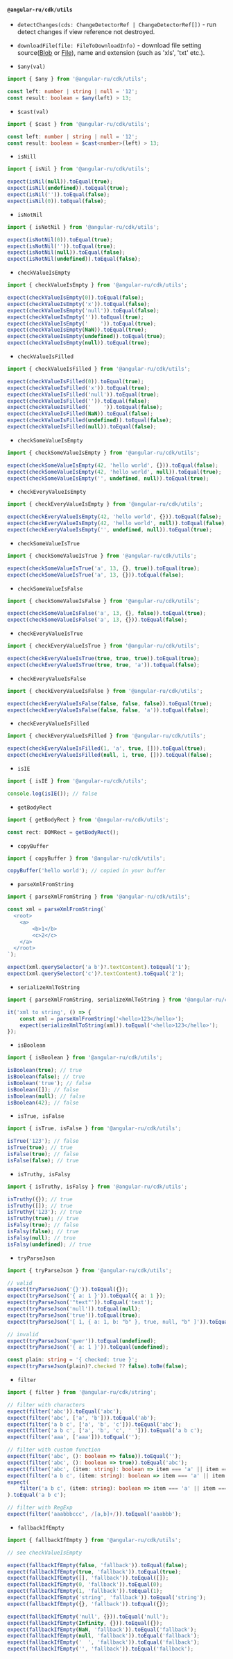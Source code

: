 #### `@angular-ru/cdk/utils`

-   `detectChanges(cds: ChangeDetectorRef | ChangeDetectorRef[])` - run detect changes if view reference not destroyed.

-   `downloadFile(file: FileToDownloadInfo)` - download file setting
    source([Blob](https://developer.mozilla.org/en-US/docs/Web/API/Blob) or
    [File](https://developer.mozilla.org/en-US/docs/Web/API/File)), name and extension (such as 'xls', 'txt' etc.).

-   `$any(val)`

```ts
import { $any } from '@angular-ru/cdk/utils';

const left: number | string | null = '12';
const result: boolean = $any(left) > 13;
```

-   `$cast(val)`

```ts
import { $cast } from '@angular-ru/cdk/utils';

const left: number | string | null = '12';
const result: boolean = $cast<number>(left) > 13;
```

-   `isNill`

```ts
import { isNil } from '@angular-ru/cdk/utils';

expect(isNil(null)).toEqual(true);
expect(isNil(undefined)).toEqual(true);
expect(isNil('')).toEqual(false);
expect(isNil(0)).toEqual(false);
```

-   `isNotNil`

```ts
import { isNotNil } from '@angular-ru/cdk/utils';

expect(isNotNil(0)).toEqual(true);
expect(isNotNil('')).toEqual(true);
expect(isNotNil(null)).toEqual(false);
expect(isNotNil(undefined)).toEqual(false);
```

-   `checkValueIsEmpty`

```ts
import { checkValueIsEmpty } from '@angular-ru/cdk/utils';

expect(checkValueIsEmpty(0)).toEqual(false);
expect(checkValueIsEmpty('x')).toEqual(false);
expect(checkValueIsEmpty('null')).toEqual(false);
expect(checkValueIsEmpty('')).toEqual(true);
expect(checkValueIsEmpty('    ')).toEqual(true);
expect(checkValueIsEmpty(NaN)).toEqual(true);
expect(checkValueIsEmpty(undefined)).toEqual(true);
expect(checkValueIsEmpty(null)).toEqual(true);
```

-   `checkValueIsFilled`

```ts
import { checkValueIsFilled } from '@angular-ru/cdk/utils';

expect(checkValueIsFilled(0)).toEqual(true);
expect(checkValueIsFilled('x')).toEqual(true);
expect(checkValueIsFilled('null')).toEqual(true);
expect(checkValueIsFilled('')).toEqual(false);
expect(checkValueIsFilled('    ')).toEqual(false);
expect(checkValueIsFilled(NaN)).toEqual(false);
expect(checkValueIsFilled(undefined)).toEqual(false);
expect(checkValueIsFilled(null)).toEqual(false);
```

-   `checkSomeValueIsEmpty`

```ts
import { checkSomeValueIsEmpty } from '@angular-ru/cdk/utils';

expect(checkSomeValueIsEmpty(42, 'hello world', {})).toEqual(false);
expect(checkSomeValueIsEmpty(42, 'hello world', null)).toEqual(true);
expect(checkSomeValueIsEmpty('', undefined, null)).toEqual(true);
```

-   `checkEveryValueIsEmpty`

```ts
import { checkEveryValueIsEmpty } from '@angular-ru/cdk/utils';

expect(checkEveryValueIsEmpty(42, 'hello world', {})).toEqual(false);
expect(checkEveryValueIsEmpty(42, 'hello world', null)).toEqual(false);
expect(checkEveryValueIsEmpty('', undefined, null)).toEqual(true);
```

-   `checkSomeValueIsTrue`

```ts
import { checkSomeValueIsTrue } from '@angular-ru/cdk/utils';

expect(checkSomeValueIsTrue('a', 13, {}, true)).toEqual(true);
expect(checkSomeValueIsTrue('a', 13, {})).toEqual(false);
```

-   `checkSomeValueIsFalse`

```ts
import { checkSomeValueIsFalse } from '@angular-ru/cdk/utils';

expect(checkSomeValueIsFalse('a', 13, {}, false)).toEqual(true);
expect(checkSomeValueIsFalse('a', 13, {})).toEqual(false);
```

-   `checkEveryValueIsTrue`

```ts
import { checkEveryValueIsTrue } from '@angular-ru/cdk/utils';

expect(checkEveryValueIsTrue(true, true, true)).toEqual(true);
expect(checkEveryValueIsTrue(true, true, 'a')).toEqual(false);
```

-   `checkEveryValueIsFalse`

```ts
import { checkEveryValueIsFalse } from '@angular-ru/cdk/utils';

expect(checkEveryValueIsFalse(false, false, false)).toEqual(true);
expect(checkEveryValueIsFalse(false, false, 'a')).toEqual(false);
```

-   `checkEveryValueIsFilled`

```ts
import { checkEveryValueIsFilled } from '@angular-ru/cdk/utils';

expect(checkEveryValueIsFilled(1, 'a', true, [])).toEqual(true);
expect(checkEveryValueIsFilled(null, 1, true, [])).toEqual(false);
```

-   `isIE`

```ts
import { isIE } from '@angular-ru/cdk/utils';

console.log(isIE()); // false
```

-   `getBodyRect`

```ts
import { getBodyRect } from '@angular-ru/cdk/utils';

const rect: DOMRect = getBodyRect();
```

-   `copyBuffer`

```ts
import { copyBuffer } from '@angular-ru/cdk/utils';

copyBuffer('hello world'); // copied in your buffer
```

-   `parseXmlFromString`

```ts
import { parseXmlFromString } from '@angular-ru/cdk/utils';

const xml = parseXmlFromString(`
  <root>
    <a>
        <b>1</b>
        <c>2</c>
    </a>
  </root>
`);

expect(xml.querySelector('a b')?.textContent).toEqual('1');
expect(xml.querySelector('c')?.textContent).toEqual('2');
```

-   `serializeXmlToString`

```ts
import { parseXmlFromString, serializeXmlToString } from '@angular-ru/cdk/utils';

it('xml to string', () => {
    const xml = parseXmlFromString('<hello>123</hello>');
    expect(serializeXmlToString(xml)).toEqual('<hello>123</hello>');
});
```

-   `isBoolean`

```ts
import { isBoolean } from '@angular-ru/cdk/utils';

isBoolean(true); // true
isBoolean(false); // true
isBoolean('true'); // false
isBoolean([]); // false
isBoolean(null); // false
isBoolean(42); // false
```

-   `isTrue, isFalse`

```ts
import { isTrue, isFalse } from '@angular-ru/cdk/utils';

isTrue('123'); // false
isTrue(true); // true
isFalse(true); // false
isFalse(false); // true
```

-   `isTruthy, isFalsy`

```ts
import { isTruthy, isFalsy } from '@angular-ru/cdk/utils';

isTruthy({}); // true
isTruthy([]); // true
isTruthy('123'); // true
isTruthy(true); // true
isFalsy(true); // false
isFalsy(false); // true
isFalsy(null); // true
isFalsy(undefined); // true
```

-   `tryParseJson`

```ts
import { tryParseJson } from '@angular-ru/cdk/utils';

// valid
expect(tryParseJson('{}')).toEqual({});
expect(tryParseJson('{ a: 1 }')).toEqual({ a: 1 });
expect(tryParseJson('"text"')).toEqual('text');
expect(tryParseJson('null')).toEqual(null);
expect(tryParseJson('true')).toEqual(true);
expect(tryParseJson('[ 1, { a: 1, b: "b" }, true, null, "b" ]')).toEqual([1, { a: 1, b: 'b' }, true, null, 'b']);

// invalid
expect(tryParseJson('qwer')).toEqual(undefined);
expect(tryParseJson('{ a: 1 }')).toEqual(undefined);

const plain: string = '{ checked: true }';
expect(tryParseJson(plain)?.checked ?? false).toBe(false);
```

-   `filter`

```ts
import { filter } from '@angular-ru/cdk/string';

// filter with characters
expect(filter('abc')).toEqual('abc');
expect(filter('abc', ['a', 'b'])).toEqual('ab');
expect(filter('a b c', ['a', 'b', 'c'])).toEqual('abc');
expect(filter('a b c', ['a', 'b', 'c', ' '])).toEqual('a b c');
expect(filter('aaa', ['aaa'])).toEqual('');

// filter with custom function
expect(filter('abc', (): boolean => false)).toEqual('');
expect(filter('abc', (): boolean => true)).toEqual('abc');
expect(filter('abc', (item: string): boolean => item === 'a' || item === 'b')).toEqual('ab');
expect(filter('a b c', (item: string): boolean => item === 'a' || item === 'b' || item === 'c')).toEqual('abc');
expect(
    filter('a b c', (item: string): boolean => item === 'a' || item === 'b' || item === 'c' || item === ' ')
).toEqual('a b c');

// filter with RegExp
expect(filter('aaabbbccc', /[a,b]+/)).toEqual('aaabbb');
```

-   `fallbackIfEmpty`

```ts
import { fallbackIfEmpty } from '@angular-ru/cdk/utils';

// see checkValueIsEmpty

expect(fallbackIfEmpty(false, 'fallback')).toEqual(false);
expect(fallbackIfEmpty(true, 'fallback')).toEqual(true);
expect(fallbackIfEmpty([], 'fallback')).toEqual([]);
expect(fallbackIfEmpty(0, 'fallback')).toEqual(0);
expect(fallbackIfEmpty(1, 'fallback')).toEqual(1);
expect(fallbackIfEmpty('string', 'fallback')).toEqual('string');
expect(fallbackIfEmpty({}, 'fallback')).toEqual({});

expect(fallbackIfEmpty('null', {})).toEqual('null');
expect(fallbackIfEmpty(Infinity, {})).toEqual({});
expect(fallbackIfEmpty(NaN, 'fallback')).toEqual('fallback');
expect(fallbackIfEmpty(null, 'fallback')).toEqual('fallback');
expect(fallbackIfEmpty('  ', 'fallback')).toEqual('fallback');
expect(fallbackIfEmpty('', 'fallback')).toEqual('fallback');
```
